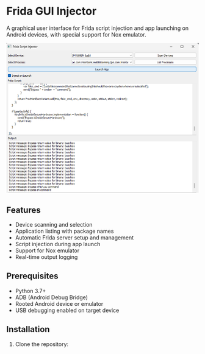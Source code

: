 # Frida GUI Injector

A graphical user interface for Frida script injection and app launching on Android devices, with special support for Nox emulator.

![image](https://github.com/gru122121/FridaGUI/blob/main/image.png?raw=true)

## Features

- Device scanning and selection
- Application listing with package names
- Automatic Frida server setup and management
- Script injection during app launch
- Support for Nox emulator
- Real-time output logging

## Prerequisites

- Python 3.7+
- ADB (Android Debug Bridge)
- Rooted Android device or emulator
- USB debugging enabled on target device

## Installation

1. Clone the repository: 
